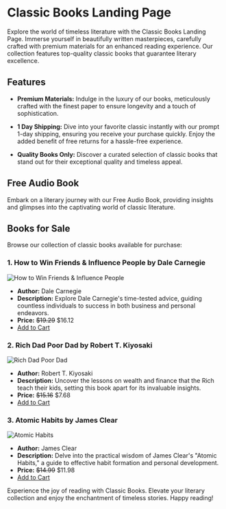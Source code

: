 # Classic Books Landing Page

Explore the world of timeless literature with the Classic Books Landing Page. Immerse yourself in beautifully written masterpieces, carefully crafted with premium materials for an enhanced reading experience. Our collection features top-quality classic books that guarantee literary excellence.

## Features

- **Premium Materials:** Indulge in the luxury of our books, meticulously crafted with the finest paper to ensure longevity and a touch of sophistication.

- **1 Day Shipping:** Dive into your favorite classic instantly with our prompt 1-day shipping, ensuring you receive your purchase quickly. Enjoy the added benefit of free returns for a hassle-free experience.

- **Quality Books Only:** Discover a curated selection of classic books that stand out for their exceptional quality and timeless appeal.

## Free Audio Book

Embark on a literary journey with our Free Audio Book, providing insights and glimpses into the captivating world of classic literature.

## Books for Sale

Browse our collection of classic books available for purchase:

### 1. How to Win Friends & Influence People by Dale Carnegie
![How to Win Friends & Influence People](https://via.placeholder.com/150)
- **Author:** Dale Carnegie
- **Description:** Explore Dale Carnegie's time-tested advice, guiding countless individuals to success in both business and personal endeavors.
- **Price:** ~~$19.29~~ $16.12
- [Add to Cart](#)

### 2. Rich Dad Poor Dad by Robert T. Kiyosaki
![Rich Dad Poor Dad](https://via.placeholder.com/150)
- **Author:** Robert T. Kiyosaki
- **Description:** Uncover the lessons on wealth and finance that the Rich teach their kids, setting this book apart for its invaluable insights.
- **Price:** ~~$15.16~~ $7.68
- [Add to Cart](#)

### 3. Atomic Habits by James Clear
![Atomic Habits](https://via.placeholder.com/150)
- **Author:** James Clear
- **Description:** Delve into the practical wisdom of James Clear's "Atomic Habits," a guide to effective habit formation and personal development.
- **Price:** ~~$14.99~~ $11.98
- [Add to Cart](#)

Experience the joy of reading with Classic Books. Elevate your literary collection and enjoy the enchantment of timeless stories. Happy reading!
